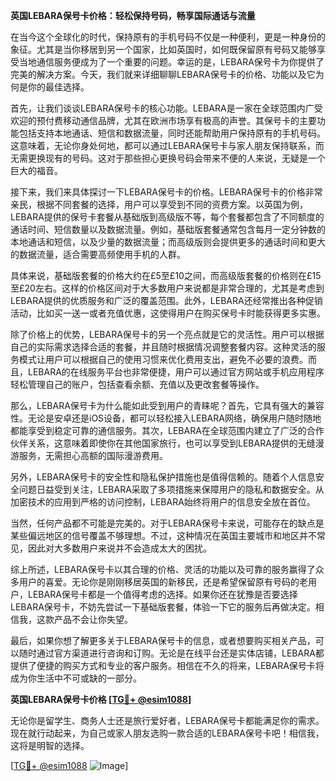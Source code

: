 **英国LEBARA保号卡价格：轻松保持号码，畅享国际通话与流量**

在当今这个全球化的时代，保持原有的手机号码不仅是一种便利，更是一种身份的象征。尤其是当你移居到另一个国家，比如英国时，如何既保留原有号码又能够享受当地通信服务便成为了一个重要的问题。幸运的是，LEBARA保号卡为你提供了完美的解决方案。今天，我们就来详细聊聊LEBARA保号卡的价格、功能以及它为何是你的最佳选择。

首先，让我们谈谈LEBARA保号卡的核心功能。LEBARA是一家在全球范围内广受欢迎的预付费移动通信品牌，尤其在欧洲市场享有极高的声誉。其保号卡的主要功能包括支持本地通话、短信和数据流量，同时还能帮助用户保持原有的手机号码。这意味着，无论你身处何地，都可以通过LEBARA保号卡与家人朋友保持联系，而无需更换现有的号码。这对于那些担心更换号码会带来不便的人来说，无疑是一个巨大的福音。

接下来，我们来具体探讨一下LEBARA保号卡的价格。LEBARA保号卡的价格非常亲民，根据不同套餐的选择，用户可以享受到不同的资费方案。以英国为例，LEBARA提供的保号卡套餐从基础版到高级版不等，每个套餐都包含了不同额度的通话时间、短信数量以及数据流量。例如，基础版套餐通常包含每月一定分钟数的本地通话和短信，以及少量的数据流量；而高级版则会提供更多的通话时间和更大的数据流量，适合需要高频使用手机的人群。

具体来说，基础版套餐的价格大约在£5至£10之间，而高级版套餐的价格则在£15至£20左右。这样的价格区间对于大多数用户来说都是非常合理的，尤其是考虑到LEBARA提供的优质服务和广泛的覆盖范围。此外，LEBARA还经常推出各种促销活动，比如买一送一或者充值优惠，这使得用户在购买保号卡时能获得更多实惠。

除了价格上的优势，LEBARA保号卡的另一个亮点就是它的灵活性。用户可以根据自己的实际需求选择合适的套餐，并且随时根据情况调整套餐内容。这种灵活的服务模式让用户可以根据自己的使用习惯来优化费用支出，避免不必要的浪费。而且，LEBARA的在线服务平台也非常便捷，用户可以通过官方网站或手机应用程序轻松管理自己的账户，包括查看余额、充值以及更改套餐等操作。

那么，LEBARA保号卡为什么能如此受到用户的青睐呢？首先，它具有强大的兼容性。无论是安卓还是iOS设备，都可以轻松接入LEBARA网络，确保用户随时随地都能享受到稳定可靠的通信服务。其次，LEBARA在全球范围内建立了广泛的合作伙伴关系，这意味着即使你在其他国家旅行，也可以享受到LEBARA提供的无缝漫游服务，无需担心高额的国际漫游费用。

另外，LEBARA保号卡的安全性和隐私保护措施也是值得信赖的。随着个人信息安全问题日益受到关注，LEBARA采取了多项措施来保障用户的隐私和数据安全。从加密技术的应用到严格的访问控制，LEBARA始终将用户的信息安全放在首位。

当然，任何产品都不可能是完美的。对于LEBARA保号卡来说，可能存在的缺点是某些偏远地区的信号覆盖不够理想。不过，这种情况在英国主要城市和地区并不常见，因此对大多数用户来说并不会造成太大的困扰。

综上所述，LEBARA保号卡以其合理的价格、灵活的功能以及可靠的服务赢得了众多用户的喜爱。无论你是刚刚移居英国的新移民，还是希望保留原有号码的老用户，LEBARA保号卡都是一个值得考虑的选择。如果你还在犹豫是否要选择LEBARA保号卡，不妨先尝试一下基础版套餐，体验一下它的服务后再做决定。相信我，这款产品不会让你失望。

最后，如果你想了解更多关于LEBARA保号卡的信息，或者想要购买相关产品，可以随时通过官方渠道进行咨询和订购。无论是在线平台还是实体店铺，LEBARA都提供了便捷的购买方式和专业的客户服务。相信在不久的将来，LEBARA保号卡将成为你生活中不可或缺的一部分。

**英国LEBARA保号卡价格 [[TG💪+ @esim1088](https://t.me/s/esim1088)]**

无论你是留学生、商务人士还是旅行爱好者，LEBARA保号卡都能满足你的需求。现在就行动起来，为自己或家人朋友选购一款合适的LEBARA保号卡吧！相信我，这将是明智的选择。

[[TG💪+ @esim1088](https://t.me/s/esim1088) ![Image](https://i.postimg.cc/4NQfJmqS/Snipaste-2025-05-13-00-14-12.png)]